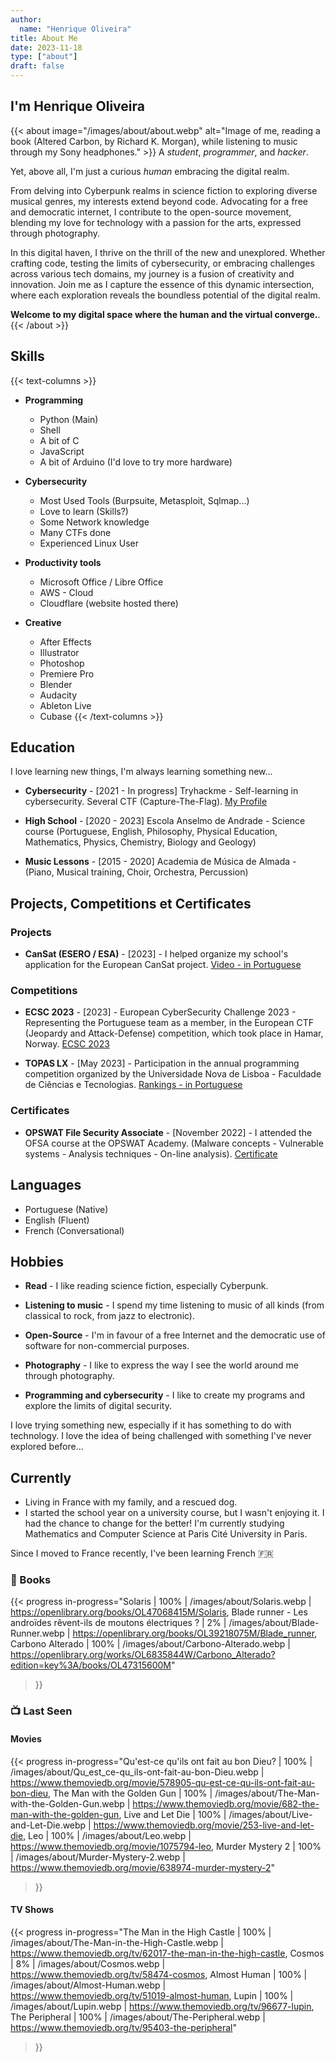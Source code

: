 ```yaml
---
author: 
  name: "Henrique Oliveira"
title: About Me
date: 2023-11-18
type: ["about"]
draft: false
---
```

## I'm Henrique Oliveira

{{< about image="/images/about/about.webp" alt="Image of me, reading a book (Altered Carbon, by Richard K. Morgan), while listening to music through my Sony headphones." >}}
A _student_, _programmer_, and _hacker_.

Yet, above all, I'm just a curious _human_ embracing the digital realm.

From delving into Cyberpunk realms in science fiction to exploring diverse musical genres, my interests extend beyond code. Advocating for a free and democratic internet, I contribute to the open-source movement, blending my love for technology with a passion for the arts, expressed through photography.

In this digital haven, I thrive on the thrill of the new and unexplored. Whether crafting code, testing the limits of cybersecurity, or embracing challenges across various tech domains, my journey is a fusion of creativity and innovation. Join me as I capture the essence of this dynamic intersection, where each exploration reveals the boundless potential of the digital realm.

**Welcome to my digital space where the human and the virtual converge.**.
{{< /about >}}

## Skills

{{< text-columns >}}
- **Programming**
  - Python (Main)
  - Shell
  - A bit of C
  - JavaScript
  - A bit of Arduino (I'd love to try more hardware) 

- **Cybersecurity**
  - Most Used Tools (Burpsuite, Metasploit, Sqlmap...)
  - Love to learn (Skills?)
  - Some Network knowledge
  - Many CTFs done
  - Experienced Linux User

- **Productivity tools**
  - Microsoft Office / Libre Office
  - AWS - Cloud
  - Cloudflare (website hosted there)

- **Creative**
  - After Effects
  - Illustrator
  - Photoshop
  - Premiere Pro
  - Blender
  - Audacity
  - Ableton Live
  - Cubase
{{< /text-columns >}}

## Education
I love learning new things, I'm always learning something new...

- **Cybersecurity** - \[2021 - In progress\] Tryhackme - Self-learning in cybersecurity. Several CTF (Capture-The-Flag). [My Profile](https://tryhackme.com/p/M0streng0)

- **High School** - \[2020 - 2023\] Escola Anselmo de Andrade - Science course (Portuguese, English, Philosophy, Physical Education, Mathematics, Physics, Chemistry, Biology and Geology)

- **Music Lessons** - \[2015 - 2020\] Academia de Música de Almada - (Piano, Musical training, Choir, Orchestra, Percussion)

## Projects, Competitions et Certificates

### Projects
- **CanSat (ESERO / ESA)** - \[2023\] - I helped organize my school's application for the European CanSat project. [Video - in Portuguese](https://www.youtube.com/watch?v=ZQTJ3w4_kTc)

### Competitions
- **ECSC 2023** - \[2023\] - European CyberSecurity Challenge 2023 - Representing the Portuguese team as a member, in the European CTF (Jeopardy and Attack-Defense) competition, which took place in Hamar, Norway. [ECSC 2023](https://ecsc.eu/2023-challenge)

- **TOPAS LX** - \[May 2023\] - Participation in the annual programming competition organized by the Universidade Nova de Lisboa - Faculdade de Ciências e Tecnologias. [Rankings - in Portuguese](https://eventos.fct.unl.pt/topas-lx/pages/classificacao-2023)

### Certificates
- **OPSWAT File Security Associate** - \[November 2022\] - I attended the OFSA course at the OPSWAT Academy. (Malware concepts - Vulnerable systems - Analysis techniques - On-line analysis). [Certificate](https://learn.opswatacademy.com/certificate/4pbY8cSicg)

## Languages

- Portuguese (Native)
- English (Fluent)
- French (Conversational)

## Hobbies

- **Read** - I like reading science fiction, especially Cyberpunk.

- **Listening to music** - I spend my time listening to music of all kinds (from classical to rock, from jazz to electronic).

- **Open-Source** - I'm in favour of a free Internet and the democratic use of software for non-commercial purposes.

- **Photography** - I like to express the way I see the world around me through photography.

- **Programming and cybersecurity** - I like to create my programs and explore the limits of digital security.

I love trying something new, especially if it has something to do with technology. I love the idea of being challenged with something I've never explored before...

## Currently 
- Living in France with my family, and a rescued dog.
- I started the school year on a university course, but I wasn't enjoying it. I had the chance to change for the better! I'm currently studying Mathematics and Computer Science at Paris Cité University in Paris.

Since I moved to France recently, I've been learning French :fr:

### :book: Books

{{< progress
  in-progress="Solaris | 100% | /images/about/Solaris.webp | https://openlibrary.org/books/OL47068415M/Solaris, Blade runner - Les androïdes rêvent-ils de moutons électriques ? | 2% | /images/about/Blade-Runner.webp | https://openlibrary.org/books/OL39218075M/Blade_runner, Carbono Alterado | 100% | /images/about/Carbono-Alterado.webp | https://openlibrary.org/works/OL6835844W/Carbono_Alterado?edition=key%3A/books/OL47315600M"
>}}

### :tv: Last Seen

#### Movies

{{< progress
  in-progress="Qu'est-ce qu'ils ont fait au bon Dieu? | 100% | /images/about/Qu_est_ce-qu_ils-ont-fait-au-bon-Dieu.webp | https://www.themoviedb.org/movie/578905-qu-est-ce-qu-ils-ont-fait-au-bon-dieu, The Man with the Golden Gun | 100% | /images/about/The-Man-with-the-Golden-Gun.webp | https://www.themoviedb.org/movie/682-the-man-with-the-golden-gun, Live and Let Die | 100% | /images/about/Live-and-Let-Die.webp | https://www.themoviedb.org/movie/253-live-and-let-die, Leo | 100% | /images/about/Leo.webp | https://www.themoviedb.org/movie/1075794-leo, Murder Mystery 2 | 100% | /images/about/Murder-Mystery-2.webp | https://www.themoviedb.org/movie/638974-murder-mystery-2"
>}}

#### TV Shows

{{< progress
  in-progress="The Man in the High Castle | 100% | /images/about/The-Man-in-the-High-Castle.webp | https://www.themoviedb.org/tv/62017-the-man-in-the-high-castle, Cosmos | 8% | /images/about/Cosmos.webp | https://www.themoviedb.org/tv/58474-cosmos, Almost Human | 100% | /images/about/Almost-Human.webp | https://www.themoviedb.org/tv/51019-almost-human, Lupin | 100% | /images/about/Lupin.webp | https://www.themoviedb.org/tv/96677-lupin, The Peripheral | 100% | /images/about/The-Peripheral.webp | https://www.themoviedb.org/tv/95403-the-peripheral"
>}}